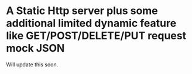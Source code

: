 # A Static Http server plus some additional limited dynamic feature like GET/POST/DELETE/PUT request mock JSON

Will update this soon.



